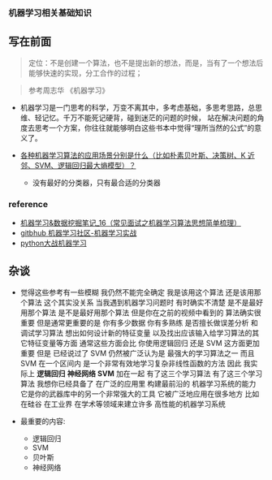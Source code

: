 ### 机器学习相关基础知识## 写在前面> 定位：不是创建一个算法，也不是提出新的想法，而是，当有了一个想法后能够快速的实现，分工合作的过程；> 参考周志华 《机器学习》 * 机器学习是一门思考的科学，万变不离其中，多考虑基础，多思考思路，总思维、轻记忆。千万不能死记硬背，碰到迷茫的问题的时候，站在解决问题的角度去思考一个方案，你往往就能够明白这些书本中觉得“理所当然的公式”的意义了。* [各种机器学习算法的应用场景分别是什么（比如朴素贝叶斯、决策树、K 近邻、SVM、逻辑回归最大熵模型）？](https://www.zhihu.com/question/26726794)    * 没有最好的分类器，只有最合适的分类器### reference* [机器学习&数据挖掘笔记_16（常见面试之机器学习算法思想简单梳理）](http://www.cnblogs.com/tornadomeet/p/3395593.html)* [gitbhub 机器学习社区-机器学习实战](https://github.com/apachecn/MachineLearning)* [python大战机器学习](https://github.com/huaxz1986/git_book/tree/master/chapters/Linear)## 杂谈* 觉得这些参考有一些模糊 我仍然不能完全确定 我是该用这个算法 还是该用那个算法 这个其实没关系 当我遇到机器学习问题时 有时确实不清楚 是不是最好用那个算法 是不是最好用那个算法 但是你在之前的视频中看到的 算法确实很重要 但是通常更重要的是 你有多少数据 你有多熟练 是否擅长做误差分析 和调试学习算法 想出如何设计新的特征变量 以及找出应该输入给学习算法的其它特征变量等方面 通常这些方面会比 你使用逻辑回归 还是 SVM 这方面更加重要 但是 已经说过了 SVM 仍然被广泛认为是 最强大的学习算法之一  而且 SVM 在一个区间内 是一个非常有效地学习复杂非线性函数的方法 因此 我实际上 **逻辑回归** **神经网络** **SVM** 加在一起 有了这三个学习算法 有了这三个学习算法 我想你已经具备了在广泛的应用里 构建最前沿的 机器学习系统的能力 它是你的武器库中的另一个非常强大的工具 它被广泛地应用在很多地方 比如在硅谷 在工业界 在学术等领域来建立许多 高性能的机器学习系统* 最重要的内容:    * 逻辑回归    * SVM    * 贝叶斯    * 神经网络
